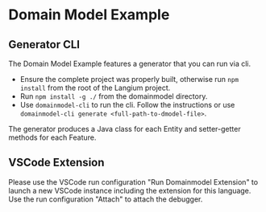 # Domain Model Example

## Generator CLI

The Domain Model Example features a generator that you can run via cli.

* Ensure the complete project was properly built, otherwise run `npm install` from the root of the Langium project.
* Run `npm install -g ./` from the domainmodel directory.
* Use `domainmodel-cli` to run the cli. Follow the instructions or use `domainmodel-cli generate <full-path-to-dmodel-file>`.

The generator produces a Java class for each Entity and setter-getter methods for each Feature.

## VSCode Extension

Please use the VSCode run configuration "Run Domainmodel Extension" to launch a new VSCode instance including the extension for this language.
Use the run configuration "Attach" to attach the debugger.
